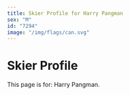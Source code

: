 ```yaml
---
title: Skier Profile for Harry Pangman
sex: "M"
id: "7294"
image: "/img/flags/can.svg" 
---
```


# Skier Profile

This page is for: Harry Pangman.
    